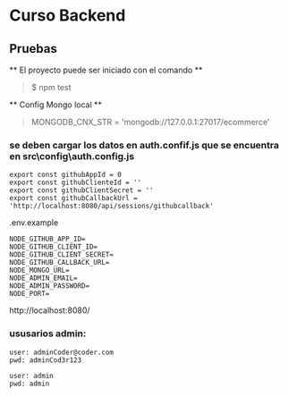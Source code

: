 # Curso Backend

## Pruebas

** El proyecto puede ser iniciado con el comando **
> $ npm test

** Config Mongo local **
> MONGODB_CNX_STR = 'mongodb://127.0.0.1:27017/ecommerce'

### se deben cargar los datos en auth.confif.js que se encuentra en src\config\auth.config.js
```
export const githubAppId = 0
export const githubClienteId = ''
export const githubClientSecret = ''
export const githubCallbackUrl = 'http://localhost:8080/api/sessions/githubcallback'
```

.env.example
```
NODE_GITHUB_APP_ID=
NODE_GITHUB_CLIENT_ID=
NODE_GITHUB_CLIENT_SECRET=
NODE_GITHUB_CALLBACK_URL=
NODE_MONGO_URL=
NODE_ADMIN_EMAIL=
NODE_ADMIN_PASSWORD=
NODE_PORT=
```
http://localhost:8080/

### ususarios admin:
```
user: adminCoder@coder.com
pwd: adminCod3r123

user: admin
pwd: admin
```

<!-- ## Contacto

- [Instagram]()
- [LinkedIn]() -->